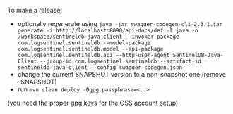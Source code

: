 To make a release:

- optionally regenerate using `java -jar swagger-codegen-cli-2.3.1.jar generate -i http://localhost:8090/api-docs/def -l java -o /workspace/sentineldb-java-client --invoker-package com.logsentinel.sentineldb --model-package com.logsentinel.sentineldb.model --api-package com.logsentinel.sentineldb.api --http-user-agent SentinelDB-Java-Client --group-id com.logsentinel.sentineldb --artifact-id sentineldb-java-client --config swagger-codegen.json`
- change the current SNAPSHOT version to a non-snapshot one (remove -SNAPSHOT)
- run `mvn clean deploy -Dgpg.passphrase=<..>`

(you need the proper gpg keys for the OSS account setup) 